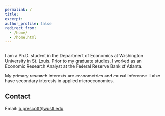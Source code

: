 ```yaml
---
permalink: /
title: 
excerpt:
author_profile: false
redirect_from: 
  - /home/
  - /home.html
---
```

<img src="{{ site.url }}{{ site.baseurl }}/images/wustl-profile-picture.png" alt="">

I am a Ph.D. student in the Department of Economics at Washington University in St. Louis. Prior to my graduate studies, I worked as an Economic Research Analyst at the Federal Reserve Bank of Atlanta.

My primary research interests are econometrics and causal inference. I also have secondary interests in applied microeconomics.

## Contact
Email: [b.prescott@wustl.edu](mailto::b.prescott@wustl.edu)